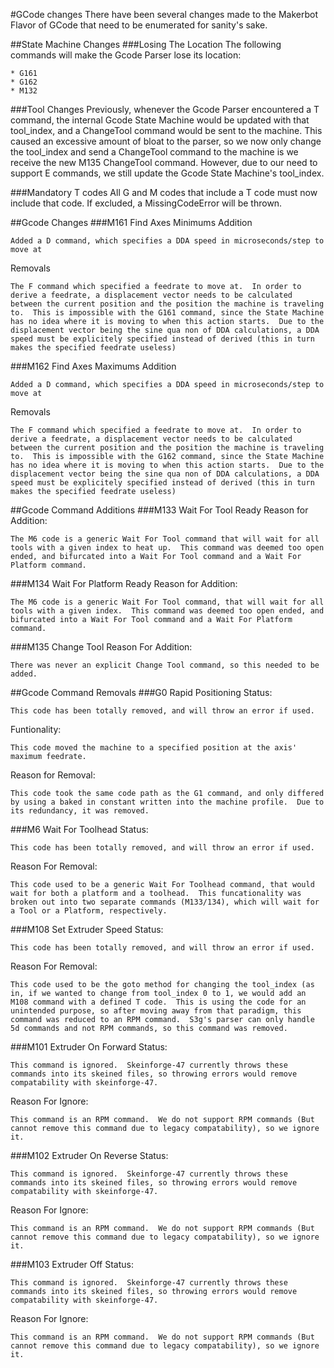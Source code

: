 #GCode changes
There have been several changes made to the Makerbot Flavor of GCode that need to be enumerated for sanity's sake.

##State Machine Changes
###Losing The Location
The following commands will make the Gcode Parser lose its location:

    * G161
    * G162
    * M132

###Tool Changes
Previously, whenever the Gcode Parser encountered a T command, the internal Gcode State Machine would be updated with that tool_index, and a ChangeTool command would be sent to the machine.  This caused an excessive amount of bloat to the parser, so we now only change the tool_index and send a ChangeTool command to the machine is we receive the new M135 ChangeTool command.  However, due to our need to support E commands, we still update the Gcode State Machine's tool_index.

###Mandatory T codes
All G and M codes that include a T code must now include that code.  If excluded, a MissingCodeError will be thrown.

##Gcode Changes
###M161 Find Axes Minimums
Addition

    Added a D command, which specifies a DDA speed in microseconds/step to move at

Removals

    The F command which specified a feedrate to move at.  In order to derive a feedrate, a displacement vector needs to be calculated between the current position and the position the machine is traveling to.  This is impossible with the G161 command, since the State Machine has no idea where it is moving to when this action starts.  Due to the displacement vector being the sine qua non of DDA calculations, a DDA speed must be explicitely specified instead of derived (this in turn makes the specified feedrate useless) 

###M162 Find Axes Maximums
Addition

    Added a D command, which specifies a DDA speed in microseconds/step to move at

Removals

    The F command which specified a feedrate to move at.  In order to derive a feedrate, a displacement vector needs to be calculated between the current position and the position the machine is traveling to.  This is impossible with the G162 command, since the State Machine has no idea where it is moving to when this action starts.  Due to the displacement vector being the sine qua non of DDA calculations, a DDA speed must be explicitely specified instead of derived (this in turn makes the specified feedrate useless) 

##Gcode Command Additions
###M133 Wait For Tool Ready
Reason for Addition:

    The M6 code is a generic Wait For Tool command that will wait for all tools with a given index to heat up.  This command was deemed too open ended, and bifurcated into a Wait For Tool command and a Wait For Platform command.

###M134 Wait For Platform Ready
Reason for Addition:

    The M6 code is a generic Wait For Tool command, that will wait for all tools with a given index.  This command was deemed too open ended, and bifurcated into a Wait For Tool command and a Wait For Platform command.

###M135 Change Tool
Reason For Addition:

    There was never an explicit Change Tool command, so this needed to be added.

##Gcode Command Removals
###G0 Rapid Positioning
Status:

    This code has been totally removed, and will throw an error if used.

Funtionality:

    This code moved the machine to a specified position at the axis' maximum feedrate.

Reason for Removal:

    This code took the same code path as the G1 command, and only differed by using a baked in constant written into the machine profile.  Due to its redundancy, it was removed.

###M6 Wait For Toolhead
Status:

    This code has been totally removed, and will throw an error if used.

Reason For Removal:

    This code used to be a generic Wait For Toolhead command, that would wait for both a platform and a toolhead.  This funcationality was broken out into two separate commands (M133/134), which will wait for a Tool or a Platform, respectively.

###M108 Set Extruder Speed
Status:

    This code has been totally removed, and will throw an error if used.

Reason For Removal:

    This code used to be the goto method for changing the tool_index (as in, if we wanted to change from tool_index 0 to 1, we would add an M108 command with a defined T code.  This is using the code for an unintended purpose, so after moving away from that paradigm, this command was reduced to an RPM command.  S3g's parser can only handle 5d commands and not RPM commands, so this command was removed.

###M101 Extruder On Forward
Status:

    This command is ignored.  Skeinforge-47 currently throws these commands into its skeined files, so throwing errors would remove compatability with skeinforge-47.

Reason For Ignore:

    This command is an RPM command.  We do not support RPM commands (But cannot remove this command due to legacy compatability), so we ignore it.

###M102 Extruder On Reverse
Status:

    This command is ignored.  Skeinforge-47 currently throws these commands into its skeined files, so throwing errors would remove compatability with skeinforge-47.

Reason For Ignore:

    This command is an RPM command.  We do not support RPM commands (But cannot remove this command due to legacy compatability), so we ignore it.

###M103 Extruder Off
Status:

    This command is ignored.  Skeinforge-47 currently throws these commands into its skeined files, so throwing errors would remove compatability with skeinforge-47.

Reason For Ignore:

    This command is an RPM command.  We do not support RPM commands (But cannot remove this command due to legacy compatability), so we ignore it.

